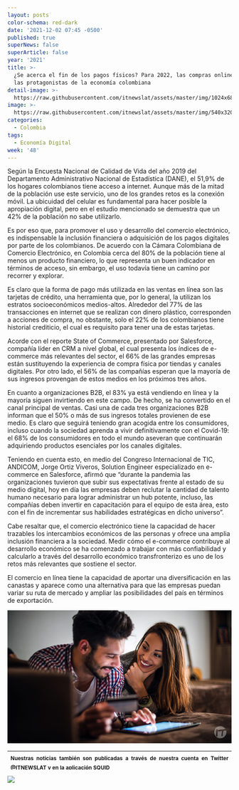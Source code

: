 ```yaml
---
layout: posts
color-schema: red-dark
date: '2021-12-02 07:45 -0500'
published: true
superNews: false
superArticle: false
year: '2021'
title: >-
  ¿Se acerca el fin de los pagos físicos? Para 2022, las compras online serán
  las protagonistas de la economía colombiana
detail-image: >-
  https://raw.githubusercontent.com/itnewslat/assets/master/img/1024x680/Compra-OnLine-g.jpg
image: >-
  https://raw.githubusercontent.com/itnewslat/assets/master/img/540x320/Compra-OnLine-p.jpg
categories:
  - Colombia
tags:
  - Economía Digital
week: '48'
---
```

Según la Encuesta Nacional de Calidad de Vida del año 2019 del Departamento Administrativo Nacional de Estadística (DANE), el 51,9% de los hogares colombianos tiene acceso a internet. Aunque más de la mitad de la población use este servicio, uno de los grandes retos es la conexión móvil. La ubicuidad del celular es fundamental para hacer posible la apropiación digital, pero en el estudio mencionado se demuestra que un 42% de la población no sabe utilizarlo. 
 
Es por eso que, para promover el uso y desarrollo del comercio electrónico, es indispensable la inclusión financiera o adquisición de los pagos digitales por parte de los colombianos. De acuerdo con la Cámara Colombiana de Comercio Electrónico, en Colombia cerca del 80% de la población tiene al menos un producto financiero, lo que representa un buen indicador en términos de acceso, sin embargo, el uso todavía tiene un camino por recorrer y explorar.
 
Es claro que la forma de pago más utilizada en las ventas en línea son las tarjetas de crédito, una herramienta que, por lo general, la utilizan los estratos socioeconómicos medios-altos. Alrededor del 77% de las transacciones en internet que se realizan con dinero plástico, corresponden a acciones de compra, no obstante, solo el 22% de los colombianos tiene historial crediticio, el cual es requisito para tener una de estas tarjetas. 
 
Acorde con el reporte State of Commerce, presentado por Salesforce, compañía líder en CRM a nivel global, el cual presenta los índices de e-commerce más relevantes del sector, el 66% de las grandes  empresas están sustituyendo la experiencia de compra física por tiendas y canales digitales. Por otro lado, el 56% de las compañías esperan que la mayoría de sus ingresos provengan de estos medios en los próximos tres años.
 
En cuanto a organizaciones B2B, el 83% ya está vendiendo en línea y la mayoría siguen invirtiendo en este campo. De hecho, se ha convertido en el canal principal de ventas. Casi una de cada tres organizaciones B2B informan que el 50% o más de sus ingresos totales provienen de ese medio. Es claro que seguirá teniendo gran acogida entre los consumidores, incluso cuando la sociedad aprenda a vivir definitivamente con el Covid-19: el 68% de los consumidores en todo el mundo aseveran que continuarán adquiriendo productos esenciales por los canales digitales.
 
Teniendo en cuenta esto, en medio del Congreso Internacional de TIC, ANDICOM, Jorge Ortiz Viveros, Solution Engineer especializado en e-commerce en Salesforce, afirmó que “durante la pandemia las organizaciones tuvieron que subir sus expectativas frente al estado de su medio digital, hoy en día las empresas deben reclutar la cantidad de talento humano necesario para lograr administrar un hub potente, incluso, las compañías deben invertir en capacitación para el equipo de esta área, esto con el fin de incrementar sus habilidades estratégicas en dicho universo”. 
 
Cabe resaltar que, el comercio electrónico tiene la capacidad de hacer trazables los intercambios económicos de las personas y ofrece una amplia inclusión financiera a la sociedad. Medir cómo el e-commerce contribuye al desarrollo económico se ha comenzado a trabajar con más confiabilidad y calcularlo a través del desarrollo económico transfronterizo es uno de los retos más relevantes que sostiene el sector.
 
El comercio en línea tiene la capacidad de aportar una diversificación en las canastas y aparece como una alternativa para que las empresas puedan variar su ruta de mercado y ampliar las posibilidades del país en términos de exportación. 

![](https://raw.githubusercontent.com/itnewslat/assets/master/img/540x320/Compra-OnLine-p.jpg)

<table style="height: 42px;" width="569">
<tbody>
<tr>
<td style="text-align: justify;"><sub><strong>Nuestras noticias también son publicadas a través de nuestra cuenta en Twitter <a href="https://twitter.com/itnewslat?lang=es">@ITNEWSLAT</a> y en la aplicación <a href="https://squidapp.co/en/">SQUID</a></strong></sub></td>
</tr>
</tbody>
</table>

<img src="https://tracker.metricool.com/c3po.jpg?hash=56f88a41e39ab42c063cc51676587a04"/>